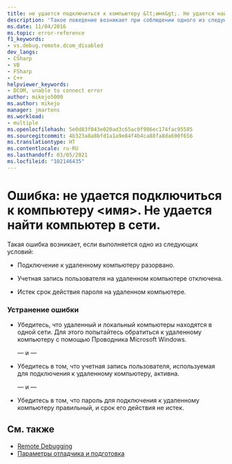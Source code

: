 ```yaml
---
title: не удается подключиться к компьютеру &lt;имя&gt;. Не удается найти компьютер в сети. | Документы Майкрософт
description: 'Такое поведение возникает при соблюдении одного из следующих условий: (1) Подключение к удаленному компьютеру было прервано. (2) Учетная запись пользователя на удаленном компьютере отключена. (3) Истек срок действия пароля на удаленном компьютере.'
ms.date: 11/04/2016
ms.topic: error-reference
f1_keywords:
- vs.debug.remote.dcom_disabled
dev_langs:
- CSharp
- VB
- FSharp
- C++
helpviewer_keywords:
- DCOM, unable to connect error
author: mikejo5000
ms.author: mikejo
manager: jmartens
ms.workload:
- multiple
ms.openlocfilehash: 5e0d83f043e020ad3c65ac0f986ec174fac95585
ms.sourcegitcommit: 4b323a8a8bfd1a1a9e84f4b4ca88fa8da690f656
ms.translationtype: HT
ms.contentlocale: ru-RU
ms.lasthandoff: 03/05/2021
ms.locfileid: "102146435"
---
```

# <a name="error-unable-to-connect-to-the-machine-ltnamegt-the-machine-cannot-be-found-on-the-network"></a>Ошибка: не удается подключиться к компьютеру &lt;имя&gt;. Не удается найти компьютер в сети.
Такая ошибка возникает, если выполняется одно из следующих условий:

- Подключение к удаленному компьютеру разорвано.

- Учетная запись пользователя на удаленном компьютере отключена.

- Истек срок действия пароля на удаленном компьютере.

### <a name="to-resolve-this-behavior"></a>Устранение ошибки

- Убедитесь, что удаленный и локальный компьютеры находятся в одной сети. Для этого попытайтесь обратиться к удаленному компьютеру с помощью Проводника Microsoft Windows.

     — и —

- Убедитесь в том, что учетная запись пользователя, используемая для подключения к удаленному компьютеру, активна.

     — и —

- Убедитесь в том, что пароль для подключения к удаленному компьютеру правильный, и срок его действия не истек.

## <a name="see-also"></a>См. также
- [Remote Debugging](../debugger/remote-debugging.md)
- [Параметры отладчика и подготовка](../debugger/debugger-settings-and-preparation.md)
